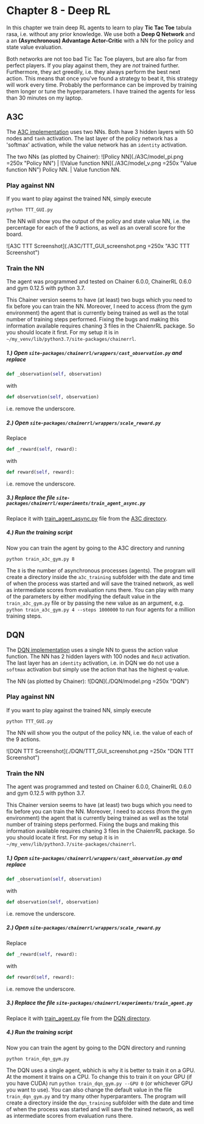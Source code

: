 # Chapter 8 - Deep RL
In this chapter we train deep RL agents to learn to play **Tic Tac Toe** tabula rasa, i.e. without any prior knowledge. We use both a **Deep Q Network** and a an **(Asynchronous) Advantage Actor-Critic** with a NN for the policy and state value evaluation.

Both networks are not too bad Tic Tac Toe players, but are also far from perfect players. If you play against them, they are *not* trained further. Furthermore, they act greedily, i.e. they always perform the best next action. This means that once you've found a strategy to beat it, this strategy will work every time. Probably the performance can be improved by training them longer or tune the hyperparameters. I have trained the agents for less than 30 minutes on my laptop.

## A3C
The [A3C implementation](./A3C) uses two NNs. Both have 3 hidden layers with 50 nodes and `tanh` activation. The last layer of the policy network has a 'softmax' activation, while the value network has an `identity` activation.

The two NNs (as plotted by Chainer):
![Policy NN](./A3C/model_pi.png =250x "Policy NN") | ![Value function NN](./A3C/model_v.png =250x "Value function NN") 
Policy NN. | Value function NN.

### Play against NN
If you want to play against the trained NN, simply execute

```
python TTT_GUI.py
```

The NN will show you the output of the policy and state value NN, i.e. the percentage for each of the 9 actions, as well as an overall score for the board.

![A3C TTT Screenshot](./A3C/TTT_GUI_screenshot.png =250x "A3C TTT Screenshot")

### Train the NN
The agent was programmed and tested on Chainer 6.0.0, ChainerRL 0.6.0 and gym 0.12.5 with python 3.7.

This Chainer version seems to have (at least) two bugs which you need to fix before you can train the NN. Moreover, I need to access (from the gym environment) the agent that is currently being trained as well as the total number of training steps performed. Fixing the bugs and making this information available requires chaning 3 files in the ChaienrRL package. So you should locate it first. For my setup it is in `~/my_venv/lib/python3.7/site-packages/chainerrl`.

##### 1.) Open `site-packages/chainerrl/wrappers/cast_observation.py` and replace 

```python
def _observation(self, observation)
```

with

```python
def observation(self, observation)
```

i.e. remove the underscore.

##### 2.) Open `site-packages/chainerrl/wrappers/scale_reward.py` 
Replace 

```python
def _reward(self, reward):
```

with

```python
def reward(self, reward):
```

i.e. remove the underscore.

##### 3.) Replace the file `site-packages/chainerrl/experiments/train_agent_async.py` 
Replace it with [train_agent_async.py](./A3C/train_agent_async.py) file from the [A3C directory](./A3C).

##### 4.) Run the training script
Now you can train the agent by going to the A3C directory  and running

```
python train_a3c_gym.py 8
```

The `8` is the number of asynchronous processes (agents). The program will create a directory inside the `a3c_training` subfolder with the date and time of when the process was started and will save the trained network, as well as intermediate scores from evaluation runs there. You can play with many of the parameters by either modifying the default value in the `train_a3c_gym.py` file or by passing the new value as an argument, e.g. `python train_a3c_gym.py 4 --steps 1000000` to run four agents for a million training steps.



## DQN
The [DQN implementation](./DQN) uses a single NN to guess the action value function. The NN has 2 hidden layers with 100 nodes and `ReLU` activation. The last layer has an `identity` activation, i.e. in DQN we do not use a `softmax` activation but simply use the action that has the highest q-value.

The NN (as plotted by Chainer):
![DQN](./DQN/model.png =250x "DQN")

### Play against NN
If you want to play against the trained NN, simply execute

```
python TTT_GUI.py
```

The NN will show you the output of the policy NN, i.e. the value of each of the 9 actions.

![DQN TTT Screenshot](./DQN/TTT_GUI_screenshot.png =250x "DQN TTT Screenshot")

### Train the NN
The agent was programmed and tested on Chainer 6.0.0, ChainerRL 0.6.0 and gym 0.12.5 with python 3.7.

This Chainer version seems to have (at least) two bugs which you need to fix before you can train the NN. Moreover, I need to access (from the gym environment) the agent that is currently being trained as well as the total number of training steps performed. Fixing the bugs and making this information available requires chaning 3 files in the ChaienrRL package. So you should locate it first. For my setup it is in `~/my_venv/lib/python3.7/site-packages/chainerrl`.

##### 1.) Open `site-packages/chainerrl/wrappers/cast_observation.py` and replace 

```python
def _observation(self, observation)
```

with

```python
def observation(self, observation)
```

i.e. remove the underscore.

##### 2.) Open `site-packages/chainerrl/wrappers/scale_reward.py` 
Replace 

```python
def _reward(self, reward):
```

with

```python
def reward(self, reward):
```

i.e. remove the underscore.

##### 3.) Replace the file `site-packages/chainerrl/experiments/train_agent.py` 
Replace it with [train_agent.py](./A3C/train_agent.py) file from the [DQN directory](./DQN).

##### 4.) Run the training script
Now you can train the agent by going to the DQN directory  and running

```
python train_dqn_gym.py
```

The DQN uses a single agent, wbhich is why it is better to train it on a GPU. At the moment it trains on a CPU. To change this to train it on your GPU (if you have CUDA) run `python train_dqn_gym.py --GPU 0` (or whichever GPU you want to use). You can also change the default value in the file `train_dqn_gym.py` and try many other hyperparamters.
The program will create a directory inside the `dqn_training` subfolder with the date and time of when the process was started and will save the trained network, as well as intermediate scores from evaluation runs there.
